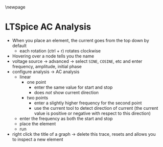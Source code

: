 \newpage
# LTSpice AC Analysis

- When you place an element, the current goes from the top down by default
    - each rotation (ctrl + r) rotates clockwise
- Hovering over a node tells you the name
- voltage source -> advanced -> select `SINE`, `COSINE`, etc and enter frequency, amplitude, initial phase
- configure analysis -> AC analysis
    - linear
        - one point
            - enter the same value for start and stop
            - does *not* show current direction
        - two points
            - enter a slightly higher frequency for the second point
            - use the current tool to detect direction of current (the current value is positive or negative with respect to this direction)
    - enter the frequency as both the start and stop
    - place the element
    - run
- right click the title of a graph -> delete this trace, resets and allows you to inspect a new element
